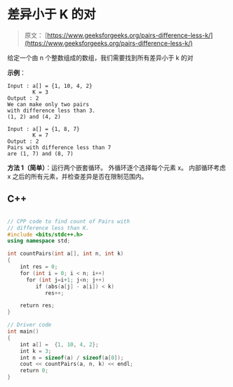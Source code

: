 # 差异小于 K 的对

> 原文： [https://www.geeksforgeeks.org/pairs-difference-less-k/](https://www.geeksforgeeks.org/pairs-difference-less-k/)

给定一个由 n 个整数组成的数组，我们需要找到所有差异小于 k 的对

**示例**：

```
Input : a[] = {1, 10, 4, 2}
        K = 3
Output : 2
We can make only two pairs 
with difference less than 3.
(1, 2) and (4, 2)

Input : a[] = {1, 8, 7}
        K = 7
Output : 2
Pairs with difference less than 7
are (1, 7) and (8, 7)

```



**方法 1（简单）**：运行两个嵌套循环。 外循环逐个选择每个元素 x。 内部循环考虑 x 之后的所有元素，并检查差异是否在限制范围内。

## C++ 

```cpp

// CPP code to find count of Pairs with  
// difference less than K. 
#include <bits/stdc++.h> 
using namespace std; 

int countPairs(int a[], int n, int k) 
{ 
    int res = 0; 
    for (int i = 0; i < n; i++)  
      for (int j=i+1; j<n; j++) 
         if (abs(a[j] - a[i]) < k)  
            res++; 

    return res; 
} 

// Driver code 
int main() 
{ 
    int a[] =  {1, 10, 4, 2}; 
    int k = 3; 
    int n = sizeof(a) / sizeof(a[0]); 
    cout << countPairs(a, n, k) << endl;  
    return 0; 
} 

```